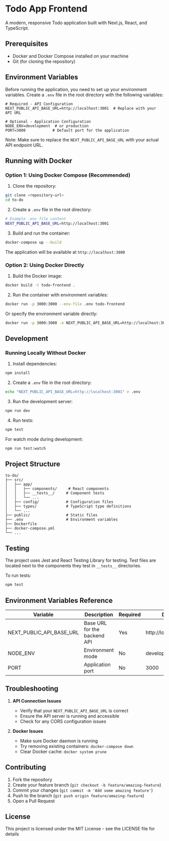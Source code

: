 # Todo App Frontend

A modern, responsive Todo application built with Next.js, React, and TypeScript.

## Prerequisites

- Docker and Docker Compose installed on your machine
- Git (for cloning the repository)

## Environment Variables

Before running the application, you need to set up your environment variables. Create a `.env` file in the root directory with the following variables:

```env
# Required - API Configuration
NEXT_PUBLIC_API_BASE_URL=http://localhost:3001  # Replace with your API URL

# Optional - Application Configuration
NODE_ENV=development  # or production
PORT=3000            # Default port for the application
```

Note: Make sure to replace the `NEXT_PUBLIC_API_BASE_URL` with your actual API endpoint URL.

## Running with Docker

### Option 1: Using Docker Compose (Recommended)

1. Clone the repository:
```bash
git clone <repository-url>
cd to-do
```

2. Create a `.env` file in the root directory:
```bash
# Example .env file content
NEXT_PUBLIC_API_BASE_URL=http://localhost:3001
```

3. Build and run the container:
```bash
docker-compose up --build
```

The application will be available at `http://localhost:3000`

### Option 2: Using Docker Directly

1. Build the Docker image:
```bash
docker build -t todo-frontend .
```

2. Run the container with environment variables:
```bash
docker run -p 3000:3000 --env-file .env todo-frontend
```

Or specify the environment variable directly:
```bash
docker run -p 3000:3000 -e NEXT_PUBLIC_API_BASE_URL=http://localhost:3001 todo-frontend
```

## Development

### Running Locally Without Docker

1. Install dependencies:
```bash
npm install
```

2. Create a `.env` file in the root directory:
```bash
echo "NEXT_PUBLIC_API_BASE_URL=http://localhost:3001" > .env
```

3. Run the development server:
```bash
npm run dev
```

4. Run tests:
```bash
npm test
```

For watch mode during development:
```bash
npm run test:watch
```

## Project Structure

```
to-do/
├── src/
│   ├── app/
│   │   ├── components/     # React components
│   │   ├── __tests__/     # Component tests
│   │   └── ...
│   ├── config/            # Configuration files
│   ├── types/             # TypeScript type definitions
│   └── ...
├── public/                # Static files
├── .env                   # Environment variables
├── Dockerfile            
├── docker-compose.yml    
└── ...
```

## Testing

The project uses Jest and React Testing Library for testing. Test files are located next to the components they test in `__tests__` directories.

To run tests:
```bash
npm test
```

## Environment Variables Reference

| Variable | Description | Required | Default |
|----------|-------------|----------|---------|
| NEXT_PUBLIC_API_BASE_URL | Base URL for the backend API | Yes | http://localhost:3001 |
| NODE_ENV | Environment mode | No | development |
| PORT | Application port | No | 3000 |

## Troubleshooting

1. **API Connection Issues**
   - Verify that your `NEXT_PUBLIC_API_BASE_URL` is correct
   - Ensure the API server is running and accessible
   - Check for any CORS configuration issues

2. **Docker Issues**
   - Make sure Docker daemon is running
   - Try removing existing containers: `docker-compose down`
   - Clear Docker cache: `docker system prune`

## Contributing

1. Fork the repository
2. Create your feature branch (`git checkout -b feature/amazing-feature`)
3. Commit your changes (`git commit -m 'Add some amazing feature'`)
4. Push to the branch (`git push origin feature/amazing-feature`)
5. Open a Pull Request

## License

This project is licensed under the MIT License - see the LICENSE file for details
